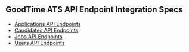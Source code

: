 ## GoodTime ATS API Endpoint Integration Specs

* [Applications API Endpoints](applications.md)
* [Candidates API Endpoints](candidates.md)
* [Jobs API Endpoints](jobs.md)
* [Users API Endpoints](users.md)
